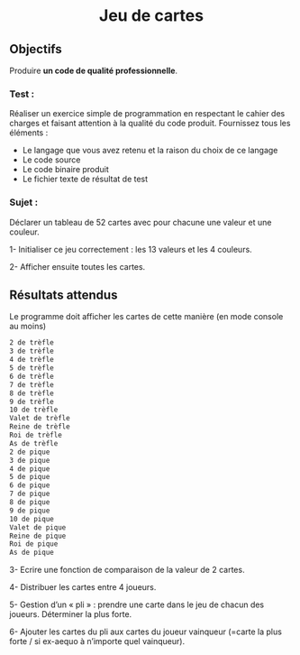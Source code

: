 <h1 align="center">Jeu de cartes</h1>

## Objectifs

Produire **un code de qualité professionnelle**.

### Test :
Réaliser un exercice simple de programmation en respectant le cahier des charges et faisant
attention à la qualité du code produit.
Fournissez tous les éléments :
- Le langage que vous avez retenu et la raison du choix de ce langage
- Le code source
- Le code binaire produit
- Le fichier texte de résultat de test

### Sujet :
Déclarer un tableau de 52 cartes avec pour chacune une valeur et une couleur.

1- Initialiser ce jeu correctement : les 13 valeurs et les 4 couleurs.

2- Afficher ensuite toutes les cartes.

## Résultats attendus
Le programme doit afficher les cartes de cette manière (en mode console au moins)

```sh
2 de trèfle
3 de trèfle
4 de trèfle
5 de trèfle
6 de trèfle
7 de trèfle
8 de trèfle
9 de trèfle
10 de trèfle
Valet de trèfle
Reine de trèfle
Roi de trèfle
As de trèfle
2 de pique
3 de pique
4 de pique
5 de pique
6 de pique
7 de pique
8 de pique
9 de pique
10 de pique
Valet de pique
Reine de pique
Roi de pique
As de pique
```

3- Ecrire une fonction de comparaison de la valeur de 2 cartes.

4- Distribuer les cartes entre 4 joueurs.

5- Gestion d’un « pli » : prendre une carte dans le jeu de chacun des joueurs. Déterminer la plus
forte.

6- Ajouter les cartes du pli aux cartes du joueur vainqueur (=carte la plus forte / si ex-aequo à
n’importe quel vainqueur).
